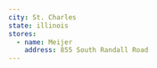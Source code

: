 ```yaml
---
city: St. Charles
state: illinois
stores:
  - name: Meijer
    address: 855 South Randall Road
---
```

